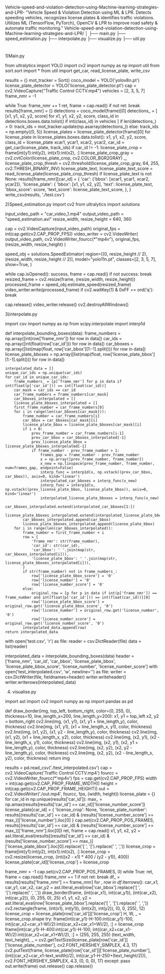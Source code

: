  Vehicle-speed-and-violation-detection-using-Machine-learning-strategies-and-LPR-
"Vehicle Speed &amp; Violation Detection using ML &amp; LPR. Detects speeding vehicles, recognizes license plates &amp; identifies traffic violations. Utilizes ML (TensorFlow, PyTorch), OpenCV &amp; LPR to improve road safety &amp; automate traffic monitoring."
Vehicle-speed-and-violation-detection-using-Machine-learning-strategies-and-LPR/
│
├── main.py
├── speed_estimation.py
├── interpolate.py
├── visualize.py
├── util.py
#
1)Main.py


from ultralytics import YOLO
import cv2
import numpy as np
import util
from sort.sort import *
from util import get_car, read_license_plate, write_csv

results = {}
mot_tracker = Sort()
coco_model = YOLO('yolov8n.pt')
license_plate_detector = YOLO('license_plate_detector.pt')
cap = cv2.VideoCapture("Traffic Control CCTV.mp4")
vehicles = [2, 3, 5, 7]
frame_nmr = -1

while True:
    frame_nmr += 1
    ret, frame = cap.read()
    if not ret:
        break
    results[frame_nmr] = {}
    detections = coco_model(frame)[0]
    detections_ = [
        [x1, y1, x2, y2, score]
        for x1, y1, x2, y2, score, class_id in detections.boxes.data.tolist()
        if int(class_id) in vehicles
    ]
    if len(detections_) > 0:
        track_ids = mot_tracker.update(np.asarray(detections_))
    else:
        track_ids = np.empty((0, 5))
    license_plates = license_plate_detector(frame)[0]
    for license_plate in license_plates.boxes.data.tolist():
        x1, y1, x2, y2, score, class_id = license_plate
        xcar1, ycar1, xcar2, ycar2, car_id = get_car(license_plate, track_ids)
        if car_id != -1:
            license_plate_crop = frame[int(y1):int(y2), int(x1):int(x2), :]
            license_plate_crop_gray = cv2.cvtColor(license_plate_crop, cv2.COLOR_BGR2GRAY)
            _, license_plate_crop_thresh = cv2.threshold(license_plate_crop_gray, 64, 255, cv2.THRESH_BINARY_INV)
            license_plate_text, license_plate_text_score = read_license_plate(license_plate_crop_thresh)
            if license_plate_text is not None:
                results[frame_nmr][car_id] = {
                    'car': {'bbox': [xcar1, ycar1, xcar2, ycar2]},
                    'license_plate': {
                        'bbox': [x1, y1, x2, y2],
                        'text': license_plate_text,
                        'bbox_score': score,
                        'text_score': license_plate_text_score,
                    },
                }
write_csv(results, './test.csv')

2)Speed_estimation.py
import cv2
from ultralytics import solutions

input_video_path = "car_video_1.mp4"
output_video_path = "speed_estimation.avi"
resize_width, resize_height = 640, 360

cap = cv2.VideoCapture(input_video_path)
original_fps = int(cap.get(cv2.CAP_PROP_FPS))
video_writer = cv2.VideoWriter(
    output_video_path, cv2.VideoWriter_fourcc(*"mp4v"), original_fps, (resize_width, resize_height)
)

speed_obj = solutions.SpeedEstimator(
    region=[(0, resize_height // 2), (resize_width, resize_height // 2)],
    model="yolo11n.pt",
    classes=[2, 3, 5, 7],
    show=True,
)

while cap.isOpened():
    success, frame = cap.read()
    if not success:
        break
    resized_frame = cv2.resize(frame, (resize_width, resize_height))
    processed_frame = speed_obj.estimate_speed(resized_frame)
    video_writer.write(processed_frame)
    if cv2.waitKey(1) & 0xFF == ord('q'):
        break

cap.release()
video_writer.release()
cv2.destroyAllWindows()


3)interpolate.py

import csv
import numpy as np
from scipy.interpolate import interp1d

def interpolate_bounding_boxes(data):
    frame_numbers = np.array([int(row['frame_nmr']) for row in data])
    car_ids = np.array([int(float(row['car_id'])) for row in data])
    car_bboxes = np.array([list(map(float, row['car_bbox'][1:-1].split())) for row in data])
    license_plate_bboxes = np.array([list(map(float, row['license_plate_bbox'][1:-1].split())) for row in data])

    interpolated_data = []
    unique_car_ids = np.unique(car_ids)
    for car_id in unique_car_ids:
        frame_numbers_ = [p['frame_nmr'] for p in data if int(float(p['car_id'])) == int(float(car_id))]
        car_mask = car_ids == car_id
        car_frame_numbers = frame_numbers[car_mask]
        car_bboxes_interpolated = []
        license_plate_bboxes_interpolated = []
        first_frame_number = car_frame_numbers[0]
        for i in range(len(car_bboxes[car_mask])):
            frame_number = car_frame_numbers[i]
            car_bbox = car_bboxes[car_mask][i]
            license_plate_bbox = license_plate_bboxes[car_mask][i]
            if i > 0:
                prev_frame_number = car_frame_numbers[i-1]
                prev_car_bbox = car_bboxes_interpolated[-1]
                prev_license_plate_bbox = license_plate_bboxes_interpolated[-1]
                if frame_number - prev_frame_number > 1:
                    frames_gap = frame_number - prev_frame_number
                    x = np.array([prev_frame_number, frame_number])
                    x_new = np.linspace(prev_frame_number, frame_number, num=frames_gap, endpoint=False)
                    interp_func = interp1d(x, np.vstack((prev_car_bbox, car_bbox)), axis=0, kind='linear')
                    interpolated_car_bboxes = interp_func(x_new)
                    interp_func = interp1d(x, np.vstack((prev_license_plate_bbox, license_plate_bbox)), axis=0, kind='linear')
                    interpolated_license_plate_bboxes = interp_func(x_new)
                    car_bboxes_interpolated.extend(interpolated_car_bboxes[1:])
                    license_plate_bboxes_interpolated.extend(interpolated_license_plate_bboxes[1:])
            car_bboxes_interpolated.append(car_bbox)
            license_plate_bboxes_interpolated.append(license_plate_bbox)
        for i in range(len(car_bboxes_interpolated)):
            frame_number = first_frame_number + i
            row = {
                'frame_nmr': str(frame_number),
                'car_id': str(car_id),
                'car_bbox': ' '.join(map(str, car_bboxes_interpolated[i])),
                'license_plate_bbox': ' '.join(map(str, license_plate_bboxes_interpolated[i])),
            }
            if str(frame_number) not in frame_numbers_:
                row['license_plate_bbox_score'] = '0'
                row['license_number'] = '0'
                row['license_number_score'] = '0'
            else:
                original_row = [p for p in data if int(p['frame_nmr']) == frame_number and int(float(p['car_id'])) == int(float(car_id))][0]
                row['license_plate_bbox_score'] = original_row.get('license_plate_bbox_score', '0')
                row['license_number'] = original_row.get('license_number', '0')
                row['license_number_score'] = original_row.get('license_number_score', '0')
            interpolated_data.append(row)
    return interpolated_data

with open('test.csv', 'r') as file:
    reader = csv.DictReader(file)
    data = list(reader)

interpolated_data = interpolate_bounding_boxes(data)
header = ['frame_nmr', 'car_id', 'car_bbox', 'license_plate_bbox', 'license_plate_bbox_score', 'license_number', 'license_number_score']
with open('test_interpolated.csv', 'w', newline='') as file:
    writer = csv.DictWriter(file, fieldnames=header)
    writer.writeheader()
    writer.writerows(interpolated_data)

4) visualise.py


import ast
import cv2
import numpy as np
import pandas as pd

def draw_border(img, top_left, bottom_right, color=(0, 255, 0), thickness=10, line_length_x=200, line_length_y=200):
    x1, y1 = top_left
    x2, y2 = bottom_right
    cv2.line(img, (x1, y1), (x1, y1 + line_length_y), color, thickness)
    cv2.line(img, (x1, y1), (x1 + line_length_x, y1), color, thickness)
    cv2.line(img, (x1, y2), (x1, y2 - line_length_y), color, thickness)
    cv2.line(img, (x1, y2), (x1 + line_length_x, y2), color, thickness)
    cv2.line(img, (x2, y1), (x2 - line_length_x, y1), color, thickness)
    cv2.line(img, (x2, y1), (x2, y1 + line_length_y), color, thickness)
    cv2.line(img, (x2, y2), (x2, y2 - line_length_y), color, thickness)
    cv2.line(img, (x2, y2), (x2 - line_length_x, y2), color, thickness)
    return img

results = pd.read_csv('./test_interpolated.csv')
cap = cv2.VideoCapture('Traffic Control CCTV.mp4')
fourcc = cv2.VideoWriter_fourcc(*'mp4v')
fps = cap.get(cv2.CAP_PROP_FPS)
width = int(cap.get(cv2.CAP_PROP_FRAME_WIDTH))
height = int(cap.get(cv2.CAP_PROP_FRAME_HEIGHT))
out = cv2.VideoWriter('./out.mp4', fourcc, fps, (width, height))
license_plate = {}
for car_id in np.unique(results['car_id']):
    max_ = np.amax(results[results['car_id'] == car_id]['license_number_score'])
    license_plate[car_id] = {
        'license_crop': None,
        'license_plate_number': results[(results['car_id'] == car_id) & (results['license_number_score'] == max_)]['license_number'].iloc[0]
    }
    cap.set(cv2.CAP_PROP_POS_FRAMES, results[(results['car_id'] == car_id) & (results['license_number_score'] == max_)]['frame_nmr'].iloc[0])
    ret, frame = cap.read()
    x1, y1, x2, y2 = ast.literal_eval(results[(results['car_id'] == car_id) & (results['license_number_score'] == max_)]['license_plate_bbox'].iloc[0].replace('[ ', '[').replace(' ', ','))
    license_crop = frame[int(y1):int(y2), int(x1):int(x2), :]
    license_crop = cv2.resize(license_crop, (int((x2 - x1) * 400 / (y2 - y1)), 400))
    license_plate[car_id]['license_crop'] = license_crop

frame_nmr = -1
cap.set(cv2.CAP_PROP_POS_FRAMES, 0)
while True:
    ret, frame = cap.read()
    frame_nmr += 1
    if not ret:
        break
    df_ = results[results['frame_nmr'] == frame_nmr]
    for _, row in df_.iterrows():
        car_x1, car_y1, car_x2, car_y2 = ast.literal_eval(row['car_bbox'].replace('[ ', '[').replace(' ', ','))
        draw_border(frame, (int(car_x1), int(car_y1)), (int(car_x2), int(car_y2)), (0, 255, 0), 25)
        x1, y1, x2, y2 = ast.literal_eval(row['license_plate_bbox'].replace('[ ', '[').replace(' ', ','))
        cv2.rectangle(frame, (int(x1), int(y1)), (int(x2), int(y2)), (0, 0, 255), 12)
        license_crop = license_plate[row['car_id']]['license_crop']
        H, W, _ = license_crop.shape
        try:
            frame[int(car_y1)-H-100:int(car_y1)-100, int((car_x2+car_x1-W)/2):int((car_x2+car_x1+W)/2), :] = license_crop
            frame[int(car_y1)-H-400:int(car_y1)-H-100, int((car_x2+car_x1-W)/2):int((car_x2+car_x1+W)/2), :] = (255, 255, 255)
            (text_width, text_height), _ = cv2.getTextSize(license_plate[row['car_id']]['license_plate_number'], cv2.FONT_HERSHEY_SIMPLEX, 4.3, 17)
            cv2.putText(frame, license_plate[row['car_id']]['license_plate_number'], (int((car_x2+car_x1-text_width)/2), int(car_y1-H-250+(text_height/2))), cv2.FONT_HERSHEY_SIMPLEX, 4.3, (0, 0, 0), 17)
        except:
            pass
    out.write(frame)
out.release()
cap.release()
